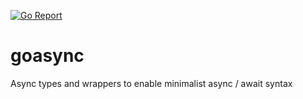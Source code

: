 [![Go Report](https://goreportcard.com/badge/github.com/mlavergn/goasync)](https://goreportcard.com/report/github.com/mlavergn/goasync)

# goasync

Async types and wrappers to enable minimalist async / await syntax
